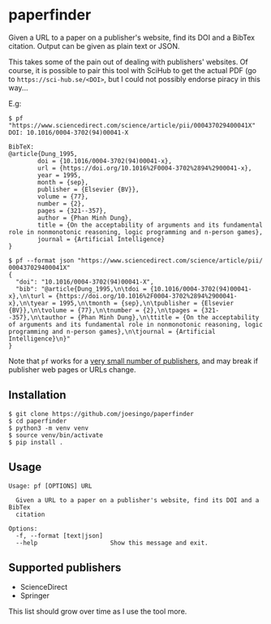 # paperfinder

Given a URL to a paper on a publisher's website, find its DOI and a BibTex
citation. Output can be given as plain text or JSON.

This takes some of the pain out of dealing with publishers' websites. Of
course, it is possible to pair this tool with SciHub to get the actual PDF (go
to `https://sci-hub.se/<DOI>`, but I could not possibly endorse piracy in this
way...

E.g:

```
$ pf "https://www.sciencedirect.com/science/article/pii/000437029400041X"
DOI: 10.1016/0004-3702(94)00041-X

BibTeX:
@article{Dung_1995,
        doi = {10.1016/0004-3702(94)00041-x},
        url = {https://doi.org/10.1016%2F0004-3702%2894%2900041-x},
        year = 1995,
        month = {sep},
        publisher = {Elsevier {BV}},
        volume = {77},
        number = {2},
        pages = {321--357},
        author = {Phan Minh Dung},
        title = {On the acceptability of arguments and its fundamental role in nonmonotonic reasoning, logic programming and n-person games},
        journal = {Artificial Intelligence}
}
```

```
$ pf --format json "https://www.sciencedirect.com/science/article/pii/
000437029400041X"
{
  "doi": "10.1016/0004-3702(94)00041-X",
  "bib": "@article{Dung_1995,\n\tdoi = {10.1016/0004-3702(94)00041-x},\n\turl = {https://doi.org/10.1016%2F0004-3702%2894%2900041-x},\n\tyear = 1995,\n\tmonth = {sep},\n\tpublisher = {Elsevier {BV}},\n\tvolume = {77},\n\tnumber = {2},\n\tpages = {321--357},\n\tauthor = {Phan Minh Dung},\n\ttitle = {On the acceptability of arguments and its fundamental role in nonmonotonic reasoning, logic programming and n-person games},\n\tjournal = {Artificial Intelligence}\n}"
}
```

Note that `pf` works for a [very small number of
publishers](#supported-publishers), and may break if publisher web pages or
URLs change.

## Installation

```
$ git clone https://github.com/joesingo/paperfinder
$ cd paperfinder
$ python3 -m venv venv
$ source venv/bin/activate
$ pip install .
```

## Usage

```
Usage: pf [OPTIONS] URL

  Given a URL to a paper on a publisher's website, find its DOI and a BibTex
  citation

Options:
  -f, --format [text|json]
  --help                    Show this message and exit.
```

## Supported publishers

- ScienceDirect
- Springer

This list should grow over time as I use the tool more.

